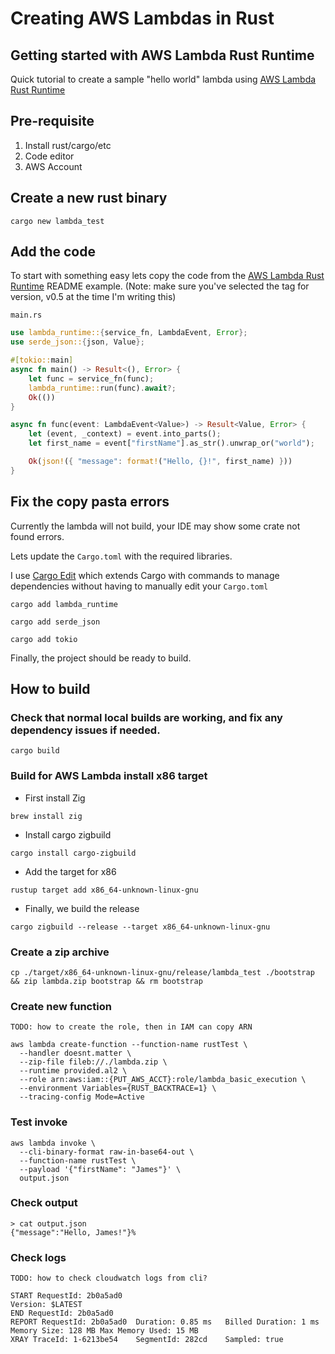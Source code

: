 # Creating AWS Lambdas in Rust

## Getting started with AWS Lambda Rust Runtime

Quick tutorial to create a sample "hello world" lambda using 
[AWS Lambda Rust Runtime](https://github.com/awslabs/aws-lambda-rust-runtime)

## Pre-requisite
1. Install rust/cargo/etc
1. Code editor
1. AWS Account

## Create a new rust binary

```
cargo new lambda_test
```

## Add the code

To start with something easy lets copy the code from the [AWS Lambda Rust Runtime](https://github.com/awslabs/aws-lambda-rust-runtime/tree/v0.5.0) README example. (Note: make sure you've selected the tag for version, v0.5 at the time I'm writing this)

`main.rs`
```rust
use lambda_runtime::{service_fn, LambdaEvent, Error};
use serde_json::{json, Value};

#[tokio::main]
async fn main() -> Result<(), Error> {
    let func = service_fn(func);
    lambda_runtime::run(func).await?;
    Ok(())
}

async fn func(event: LambdaEvent<Value>) -> Result<Value, Error> {
    let (event, _context) = event.into_parts();
    let first_name = event["firstName"].as_str().unwrap_or("world");

    Ok(json!({ "message": format!("Hello, {}!", first_name) }))
}
```

## Fix the copy pasta errors

Currently the lambda will not build, your IDE may show some crate not found errors.

Lets update the `Cargo.toml` with the required libraries.

I use [Cargo Edit](https://github.com/killercup/cargo-edit) which extends Cargo with commands to manage dependencies without having to manually edit your `Cargo.toml`

```
cargo add lambda_runtime

cargo add serde_json

cargo add tokio
```

Finally, the project should be ready to build.

## How to build

### Check that normal local builds are working, and fix any dependency issues if needed.

```
cargo build
```


### Build for AWS Lambda install x86 target

* First install Zig

```
brew install zig
```

* Install cargo zigbuild
```
cargo install cargo-zigbuild
```

* Add the target for x86
```
rustup target add x86_64-unknown-linux-gnu
```

* Finally, we build the release

```
cargo zigbuild --release --target x86_64-unknown-linux-gnu
```

### Create a zip archive

```
cp ./target/x86_64-unknown-linux-gnu/release/lambda_test ./bootstrap && zip lambda.zip bootstrap && rm bootstrap
```

### Create new function
`TODO: how to create the role, then in IAM can copy ARN`

```
aws lambda create-function --function-name rustTest \
  --handler doesnt.matter \
  --zip-file fileb://./lambda.zip \
  --runtime provided.al2 \
  --role arn:aws:iam::{PUT_AWS_ACCT}:role/lambda_basic_execution \
  --environment Variables={RUST_BACKTRACE=1} \
  --tracing-config Mode=Active
  ```

### Test invoke

```
aws lambda invoke \
  --cli-binary-format raw-in-base64-out \
  --function-name rustTest \
  --payload '{"firstName": "James"}' \
  output.json
```

### Check output
```
> cat output.json
{"message":"Hello, James!"}%
```

### Check logs
`TODO: how to check cloudwatch logs from cli?`

```
START RequestId: 2b0a5ad0
Version: $LATEST
END RequestId: 2b0a5ad0
REPORT RequestId: 2b0a5ad0	Duration: 0.85 ms	Billed Duration: 1 ms	Memory Size: 128 MB	Max Memory Used: 15 MB	
XRAY TraceId: 1-6213be54	SegmentId: 282cd	Sampled: true	

```



